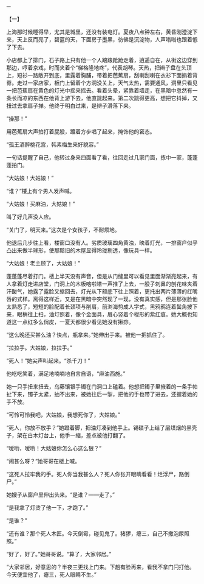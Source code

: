     一 

   【一】

   上海那时候睡得早，尤其是城里，还没有装电灯。夏夜八点钟左右，黄昏刚澄淀下来，天上反而亮了，碧蓝的天，下面房子墨黑，彷佛是沉淀物，人声嗡嗡也跟着低了下去。

   小店都上了排门，石子路上只有他一个人踉踉跄跄走着，逍遥自在，从街这边穿到那边，哼着京戏，时而夹着个“梯格隆地咚”，代表胡琴。天热，把辫子盘在头顶上，短衫一路敞开到底，里露着胸脯，带着把芭蕉扇，刮喇刮喇在衣衫下面搧着背脊。走过一家店家，板门上留着个方洞没关上，天气太热，需要通风，洞里只看见一把芭蕉扇在黄色的灯光中摇来摇去。看着头晕，紧靠着墙走，在黑暗中忽然有一条长而凉的东西在他背上游下去，他直跳起来。第二次跳得更高，想把它抖掉，又扭过去拿扇子掸。他终于明白过来，是辫子滑落下来。

   “操那！”

   用芭蕉扇大声拍打着屁股，踱着方步唱了起来，掩饰他的窘态。

   “孤王酒醉桃花宫，韩素梅生来好貌容。”

   一句话提醒了自己，他转过身来四面看了看，往回走过几家门面，拣中一家，蓬蓬蓬拍门。

   “大姑娘！大姑娘！”

   “谁？”楼上有个男人发声喊。

   “大姑娘！买麻油，大姑娘！”

   叫了好几声没人应。

   “关门了，明天来。”这次是个女孩子，不耐烦地。

   他退后几步往上看，楼窗口没有人。劣质玻璃四角黄浊，映着灯光，一排窗户似乎凸出来做半球形，使那黯旧的木屋显得玲珑剔透，像玩具一样。

   “大姑娘！老主顾了，大姑娘！”

   蓬蓬蓬尽着打门。楼上半天没有声音，但是从门缝里可以看见里面渐渐亮起来，有人拿着灯走进店堂，门洞上的木板喀啦塔一声推了上去，一股子刺鼻的刨花味夹着汗酸气，她露了露脸又缩回去，灯光从下颏底下往上照着，更托出两片薄薄的红嘴唇的式样。离得这样近，又是在黑暗中突然现了一现，没有真实感，但是那张脸他太熟悉了，短短的脸配着长颈项与削肩，前浏海剪成人字式，黑鸦鸦连着鬓角披下来，眼梢往上扫，油灯照着，像个金面具，眉心竖着个梭形的紫红痕。她大概也知道这一点红多么俏皮，一夏天都很少看见她没有揪痧。

   “这么晚还买甚么油？快点，瓶拿来。”她伸出手来。被他一把抓住了。

   “拉拉手。大姑娘，拉拉手。”

   “死人！”她尖声叫起来。“杀千刀！”

   他吃吃笑着，满足地喃喃地自言自语，“麻油西施。”

   她一只手扭来扭去，乌藤镶银手镯在门洞口上磕着。他想把镯子里掖着的一条手帕扯下来，镯子太紧，抽不出来，被她往后一掣，把他的手也带了进去，还握着她的手不放。

   “可怜可怜我吧，大姑娘，我想死你了，大姑娘。”

   “死人，你放不放手？”她蹬着脚，把油灯凑到他手上。锡碟子上结了层煤烟的黑壳子，架在白木灯台上，他手一缩，差点被他打翻了。

   “嗳哟，嗳哟！大姑娘你怎么心这么狠？”

   “闹甚么呀？”她哥哥在楼上喊。

   “这死人拉牢我的手。死人你当我甚么人？死人你张开眼睛看看！烂浮尸，路倒尸。”

   她嫂子从窗户里伸出头来。“是谁？——走了。”

   “是我拿了灯烫了他一下，才跑了。”

   “是谁？”

   “还有谁？那个死人木匠。今天倒霉，碰见鬼了。猪猡，瘪三，自己不撒泡尿照照。”

   “好了，好了。”她哥哥说。“算了，大家邻居。”

   “大家邻居，好意思的？半夜三更找上门来。下趟有脸再来，看我不拿门闩打他。今天便宜他了，瘪三，死人眼睛不生。”

